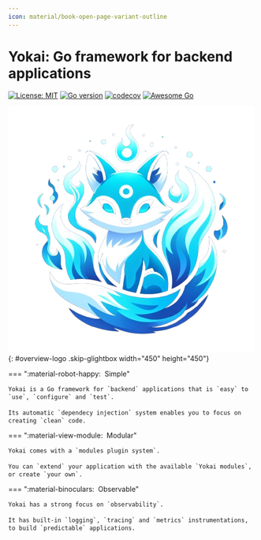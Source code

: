 ```yaml
---
icon: material/book-open-page-variant-outline
---
```


# Yokai: Go framework for backend applications

[![License: MIT](https://img.shields.io/badge/License-MIT-blue.svg)](https://opensource.org/licenses/MIT)
[![Go version](https://img.shields.io/badge/Go-≥1.20-blue)](https://go.dev/)
[![codecov](https://codecov.io/gh/ankorstore/yokai/graph/badge.svg?token=ghUBlFsjhR)](https://codecov.io/gh/ankorstore/yokai)
[![Awesome Go](https://awesome.re/mentioned-badge-flat.svg)](https://github.com/avelino/awesome-go)

![Image title](assets/images/yokai.png){: #overview-logo .skip-glightbox width="450" height="450"}

=== ":material-robot-happy: &nbsp;Simple"

	Yokai is a Go framework for `backend` applications that is `easy` to `use`, `configure` and `test`.

	Its automatic `dependecy injection` system enables you to focus on creating `clean` code.

=== ":material-view-module: &nbsp;Modular"

    Yokai comes with a `modules plugin system`.

	You can `extend` your application with the available `Yokai modules`, or create `your own`.
	

=== ":material-binoculars: &nbsp;Observable"

    Yokai has a strong focus on `observability`.

	It has built-in `logging`, `tracing` and `metrics` instrumentations, to build `predictable` applications.
